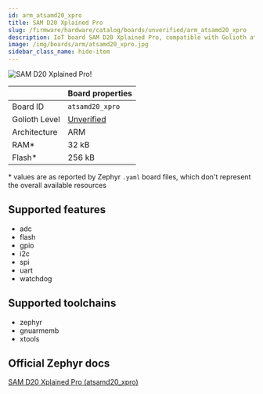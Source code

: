 ```yaml
---
id: arm_atsamd20_xpro
title: SAM D20 Xplained Pro
slug: /firmware/hardware/catalog/boards/unverified/arm_atsamd20_xpro
description: IoT board SAM D20 Xplained Pro, compatible with Golioth at unverified level.
image: /img/boards/arm/atsamd20_xpro.jpg
sidebar_class_name: hide-item
---
```


[//]: # (This is an auto-generated file, do not edit! Changes to it will be lost upon re-generation)

![SAM D20 Xplained Pro!](/img/boards/arm/atsamd20_xpro.jpg "SAM D20 Xplained Pro")

|                | Board properties     |
| -------------  | -------------------- |
| Board ID       | `atsamd20_xpro` |
| Golioth Level  | [Unverified](/firmware/hardware#unverified-boards) |
| Architecture   | ARM |
| RAM*           | 32 kB |
| Flash*         | 256 kB |

\* values are as reported by Zephyr `.yaml` board files, which don't represent the overall available resources



## Supported features

* adc
* flash
* gpio
* i2c
* spi
* uart
* watchdog

## Supported toolchains

* zephyr
* gnuarmemb
* xtools

## Official Zephyr docs

[SAM D20 Xplained Pro (atsamd20_xpro)](https://docs.zephyrproject.org/latest/boards/arm/atsamd20_xpro/doc/index.html)
